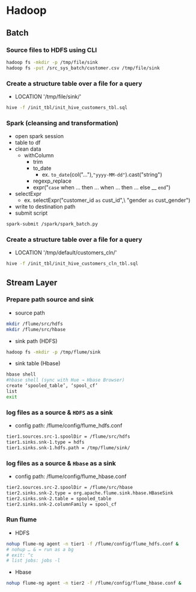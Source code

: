 # Hadoop

## Batch
### Source files to HDFS using CLI
```sh
hadoop fs -mkdir -p /tmp/file/sink
hadoop fs -put /src_sys_batch/customer.csv /tmp/file/sink
```
### Create a structure table over a file for a query
- LOCATION '/tmp/file/sink/'
```sh
hive -f /init_tbl/init_hive_customers_tbl.sql
```

### Spark (cleansing and transformation)
- open spark session
- table to df
- clean data
    - withColumn
        - trim
        - to_date
            - ex. `to_date`(col("..."),`"yyyy-MM-dd"`).cast("string")
        - regexp_replace
        - expr("`case` when ... then ... when ... then ... else __ `end`")
- selectExpr
    - ex. selectExpr("customer_id `as` cust_id",\\
          "gender `as` cust_gender")
- write to destination path
- submit script
```sh
spark-submit /spark/spark_batch.py
```

### Create a structure table over a file for a query
- LOCATION '/tmp/default/customers_cln/'
```sh
hive -f /init_tbl/init_hive_customers_cln_tbl.sql
```

## Stream Layer
### Prepare path source and sink
- source path
```sh
mkdir /flume/src/hdfs
mkdir /flume/src/hbase
```
- sink path (HDFS)
```sh
hadoop fs -mkdir -p /tmp/flume/sink
```
- sink table (Hbase)
```sh
hbase shell
#hbase shell (sync with Hue → Hbase Browser)
create ‘spooled_table’, ‘spool_cf’
list
exit
```

### log files as a source & `HDFS` as a sink
- config path: /flume/config/flume_hdfs.conf
```sh
tier1.sources.src-1.spoolDir = /flume/src/hdfs
tier1.sinks.snk-1.type = hdfs
tier1.sinks.snk-1.hdfs.path = /tmp/flume/sink/
```

### log files as a source & `Hbase` as a sink
- config path: /flume/config/flume_hbase.conf
```sh
tier2.sources.src-2.spoolDir = /flume/src/hbase
tier2.sinks.snk-2.type = org.apache.flume.sink.hbase.HBaseSink
tier2.sinks.snk-2.table = spooled_table
tier2.sinks.snk-2.columnFamily = spool_cf
```

### Run flume
- HDFS
```sh
nohup flume-ng agent -n tier1 -f /flume/config/flume_hdfs.conf &
# nohup … & = run as a bg
# exit: ^c
# list jobs: jobs -l
```
- Hbase
```sh
nohup flume-ng agent -n tier2 -f /flume/config/flume_hbase.conf &
```
